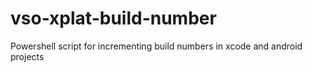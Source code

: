 # vso-xplat-build-number
Powershell script for incrementing build numbers in xcode and android projects
